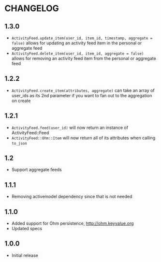 # CHANGELOG

## 1.3.0

* `ActivityFeed.update_item(user_id, item_id, timestamp, aggregate = false)` allows for updating an activity feed item in the personal or aggregate feed
* `ActivityFeed.delete_item(user_id, item_id, aggregate = false)` allows for removing an activity feed item from the personal or aggregate feed

## 1.2.2

* `ActivityFeed.create_item(attributes, aggregate)` can take an array of user_ids as its 2nd parameter if you want to fan out to the aggregation on create

## 1.2.1

* `ActivityFeed.feed(user_id)` will now return an instance of ActivityFeed::Feed
* `ActivityFeed::Ohm::Item` will now return all of its attributes when calling `to_json`

## 1.2

* Support aggregate feeds

## 1.1.1

* Removing activemodel dependency since that is not needed

## 1.1.0

* Added support for Ohm persistence, http://ohm.keyvalue.org
* Updated specs

## 1.0.0

* Initial release
